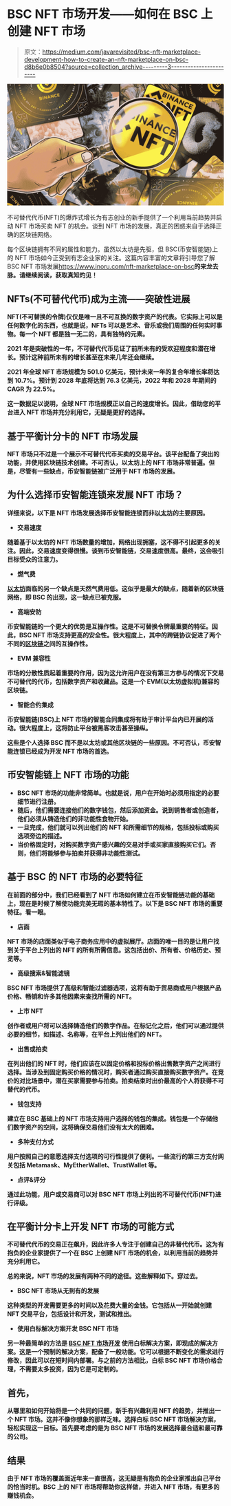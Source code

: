 # BSC NFT 市场开发——如何在 BSC 上创建 NFT 市场

> 原文：<https://medium.com/javarevisited/bsc-nft-marketplace-development-how-to-create-an-nft-marketplace-on-bsc-d8b6e0b8504?source=collection_archive---------3----------------------->

![](img/751e6f823dac0c4ed89ee5b1e2493a54.png)

不可替代代币(NFT)的爆炸式增长为有志创业的新手提供了一个利用当前趋势并启动 NFT 市场买卖 NFT 的机会。谈到 NFT 市场的发展，真正的困惑来自于选择正确的区块链网络。

每个区块链拥有不同的属性和能力。虽然以太坊是先驱，但 BSC(币安智能链)上的 NFT 市场如今正受到有志企业家的关注。这篇内容丰富的文章将引导您了解 BSC NFT 市场发展<https://www.inoru.com/nft-marketplace-on-bsc>**的来龙去脉。请继续阅读，获取真知灼见！**

## ****NFTs(不可替代代币)成为主流——突破性进展****

**NFT(不可替换的令牌)仅仅是唯一且不可互换的数字资产的代表。它实际上可以是任何数字化的东西，也就是说，NFTs 可以是艺术、音乐或我们周围的任何实时事物。每一个 NFT 都是独一无二的，具有独特的元素。**

**2021 年是突破性的一年，不可替代代币见证了前所未有的受欢迎程度和潜在增长。预计这种前所未有的增长甚至在未来几年还会继续。**

**2021 年全球 NFT 市场规模为 501.0 亿美元，预计未来一年的复合年增长率将达到 10.7%。预计到 2028 年底将达到 76.3 亿美元，2022 年和 2028 年期间的 CAGR 为 22.5%。**

**这一数据足以说明，全球 NFT 市场规模正以自己的速度增长。因此，借助您的平台进入 NFT 市场并充分利用它，无疑是更好的选择。**

## ****基于平衡计分卡的 NFT 市场发展****

**NFT 市场只不过是一个展示不可替代代币买卖的交易平台。该平台配备了突出的功能，并使用区块链技术创建。不可否认，以太坊上的 NFT 市场非常普遍。但是，尽管有一些缺点，币安智能链被广泛用于 NFT 市场的发展。**

## ****为什么选择币安智能连锁来发展 NFT 市场？****

**详细来说，以下是 NFT 市场发展选择币安智能连锁而非[以太坊](https://www.courserevisited.com/2022/03/top-10-ethereum-courses-learn-trade.html)的主要原因。**

*   ****交易速度****

**随着基于以太坊的 NFT 市场数量的增加，网络出现拥塞，这不得不引起更多的关注。因此，交易速度变得很慢。谈到币安智能链，交易速度很高。最终，这会吸引目标受众的注意力。**

*   ****燃气费****

**[以太坊](https://javarevisited.blogspot.com/2022/01/5-best-courses-to-learn-cryptocurrency.html)面临的另一个缺点是天然气费用低。这似乎是最大的缺点，随着新的区块链网络，即 BSC 的出现，这一缺点已被克服。**

*   ****高端安防****

**币安智能链的一个更大的优势是互操作性。这是不可替换令牌最重要的特征。因此，BSC NFT 市场支持更高的安全性。很大程度上，其中的跨链协议促进了两个不同的[区块链](/javarevisited/7-free-courses-to-learn-blockchain-in-2020-764e66b47ebe)之间的互操作性。**

*   ****EVM 兼容性****

**市场的分散性质起着重要的作用，因为这允许用户在没有第三方参与的情况下交易不可替代的代币，包括数字资产和收藏品。这是一个 EVM(以太坊虚拟机)兼容的区块链。**

*   ****智能合约集成****

**币安智能链(BSC)上 NFT 市场的智能合同集成将有助于审计平台内已开展的活动。很大程度上，这将防止平台被黑客攻击甚至操纵。**

**这些是个人选择 BSC 而不是以太坊或其他区块链的一些原因。不可否认，币安智能连锁已经成为开发 NFT 市场的首选。**

## ****币安智能链上 NFT 市场的功能****

*   **BSC NFT 市场的功能非常简单。也就是说，用户在开始时必须用指定的必要细节进行注册。**
*   **随后，他们需要连接他们的数字钱包，然后添加资金。说到销售者或创造者，他们必须从铸造他们的非功能性食物开始。**
*   **一旦完成，他们就可以列出他们的 NFT 和所需细节的规格，包括投标或购买选项旁边的描述。**
*   **当价格固定时，对购买数字资产感兴趣的交易对手或买家直接购买它们。否则，他们将能够参与拍卖并获得非功能性测试。**

## ****基于 BSC 的 NFT 市场的必要特征****

**在前面的部分中，我们已经看到了 NFT 市场如何建立在币安智能链功能的基础上，现在是时候了解使功能完美无瑕的基本特性了。以下是 BSC NFT 市场的重要特征。看一眼。**

*   ****店面****

**NFT 市场的店面类似于电子商务应用中的虚拟展厅。店面的唯一目的是让用户找到关于平台上列出的 NFT 的所有所需信息。这包括出价、所有者、价格历史、预览等。**

*   ****高级搜索&智能滤镜****

**BSC NFT 市场提供了高级和智能过滤器选项，这将有助于贸易商或用户根据产品价格、畅销和许多其他因素来查找所需的 NFT。**

*   ****上市 NFT****

**创作者或用户将可以选择铸造他们的数字作品。在标记化之后，他们可以通过提供必要的细节，如描述、名称等，在平台上列出他们的 NFT。**

*   ****出售或拍卖****

**在列出他们的 NFT 时，他们应该在以固定价格和投标价格出售数字资产之间进行选择。当涉及到固定购买价格的情况时，购买者通过购买直接购买数字资产。在竞价的对比场景中，潜在买家需要参与拍卖。拍卖结束时出价最高的个人将获得不可替代的代币。**

*   ****钱包支持****

**建立在 BSC 基础上的 NFT 市场支持用户选择的钱包的集成。钱包是一个存储他们数字资产的空间，这将确保交易他们没有太大的困难。**

*   ****多种支付方式****

**用户按照自己的意愿选择支付选项的可行性提供了便利。一些流行的第三方支付网关包括 Metamask、MyEtherWallet、TrustWallet 等。**

*   ****点评&评分****

**通过此功能，用户或交易商可以对 BSC NFT 市场上列出的不可替代代币(NFT)进行评级。**

## ****在平衡计分卡上开发 NFT 市场的可能方式****

**不可替代代币的交易正在飙升，因此许多人专注于创建自己的非替代代币。这为有抱负的企业家提供了一个在 BSC 上创建 NFT 市场的机会，以利用当前的趋势并充分利用它。**

**总的来说，NFT 市场的发展有两种不同的途径。这些解释如下。穿过去。**

*   ****BSC NFT 市场从无到有的发展****

**这种类型的开发需要更多的时间以及花费大量的金钱。它包括从一开始就创建 NFT 交易平台，包括设计和开发，测试和推出。**

*   ****使用白标解决方案开发 BSC NFT 市场****

**另一种最简单的方法是 [**BSC NFT 市场开发**](https://www.inoru.com/nft-marketplace-on-bsc) 使用白标解决方案，即现成的解决方案。这是一个预制的解决方案，配备了一般功能。它可以根据不断变化的需求进行修改，因此可以在短时间内部署。与之前的方法相比，白标 BSC NFT 市场价格合理，不需要太多投资，因为它是可定制的。**

## ****首先，****

**从哪里和如何开始将是一个共同的问题，新手有兴趣利用 NFT 的趋势，并推出一个 NFT 市场。这并不像你想象的那样乏味。选择白标 BSC NFT 市场解决方案，轻松实现这一目标。首先要考虑的是为 BSC NFT 市场的发展选择最合适和最可靠的公司。**

## ****结果****

**由于 NFT 市场的覆盖面近年来一直很高，这无疑是有抱负的企业家推出自己平台的恰当时机。BSC 上的 NFT 市场将帮助你这样做，并进入 NFT 市场，有更多的赚钱机会。**